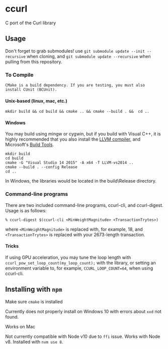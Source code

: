 # ccurl

C port of the Curl library

## Usage

Don't forget to grab submodules! use `git submodule update --init --recursive` 
when cloning, and `git submodule update --recursive` when pulling from this 
repository.

### To Compile

    CMake is a build dependency. If you are testing, you must also
    install CUnit (BCUnit).

#### Unix-based (linux, mac, etc.)

`mkdir build && cd build && cmake .. && cmake --build . &&  cd ..`

#### Windows

You may build using mingw or cygwin, but if you build with Visual C++, it is
highly recommended that you also install the 
[LLVM compiler](http://releases.llvm.org/download.html), and Microsoft's [Build Tools](https://www.microsoft.com/en-us/download/details.aspx?id=48159).


```
mkdir build
cd build
cmake -G "Visual Studio 14 2015" -A x64 -T LLVM-vs2014 ..
cmake --build . --config Release
cd ..
```

In Windows, the libraries would be located in the build\Release directory.

### Command-line programs

There are two included command-line programs, ccurl-cli, and ccurl-digest. Usage 
is as follows:

`% ccurl-digest $(ccurl-cli <MinWeightMagnitude> <TransactionTrytes>)`

where `<MinWeightMagnitude>` is replaced with, for example, 18, and 
`<TransactionTrytes>` is replaced with your 2673-length transaction.

#### Tricks

If using GPU acceleration, you may tune the loop length with 
`ccurl_pow_set_loop_count(my_loop_count);` with the library, or 
setting an environment variable to, for example, `CCURL_LOOP_COUNT=64`, when 
using ccurl-cli.

## Installing with `npm`

Make sure `cmake` is installed

Currently does not properly install on Windows 10 with errors about `xxd` not found.

Works on Mac

Not currently compatible with Node v10 due to `ffi` issue. Works with Node v8. Installed with `nvm use 8`.
